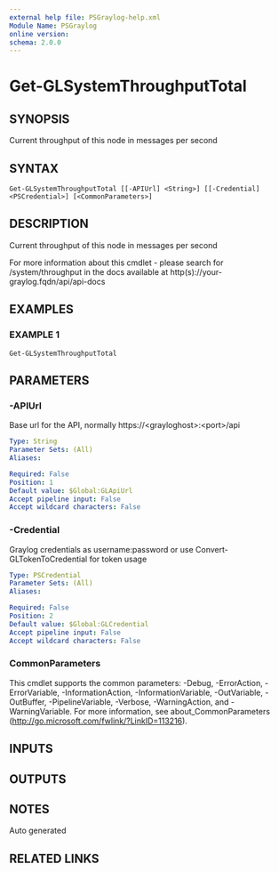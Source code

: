 ```yaml
---
external help file: PSGraylog-help.xml
Module Name: PSGraylog
online version:
schema: 2.0.0
---
```


# Get-GLSystemThroughputTotal

## SYNOPSIS
Current throughput of this node in messages per second

## SYNTAX

```
Get-GLSystemThroughputTotal [[-APIUrl] <String>] [[-Credential] <PSCredential>] [<CommonParameters>]
```

## DESCRIPTION
Current throughput of this node in messages per second


For more information about this cmdlet - please search for /system/throughput in the docs available at http(s)://your-graylog.fqdn/api/api-docs

## EXAMPLES

### EXAMPLE 1
```
Get-GLSystemThroughputTotal
```

## PARAMETERS

### -APIUrl
Base url for the API, normally https://\<grayloghost\>:\<port\>/api

```yaml
Type: String
Parameter Sets: (All)
Aliases:

Required: False
Position: 1
Default value: $Global:GLApiUrl
Accept pipeline input: False
Accept wildcard characters: False
```

### -Credential
Graylog credentials as username:password or use Convert-GLTokenToCredential for token usage

```yaml
Type: PSCredential
Parameter Sets: (All)
Aliases:

Required: False
Position: 2
Default value: $Global:GLCredential
Accept pipeline input: False
Accept wildcard characters: False
```

### CommonParameters
This cmdlet supports the common parameters: -Debug, -ErrorAction, -ErrorVariable, -InformationAction, -InformationVariable, -OutVariable, -OutBuffer, -PipelineVariable, -Verbose, -WarningAction, and -WarningVariable.
For more information, see about_CommonParameters (http://go.microsoft.com/fwlink/?LinkID=113216).

## INPUTS

## OUTPUTS

## NOTES
Auto generated

## RELATED LINKS
